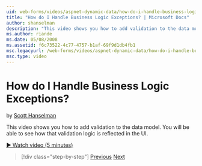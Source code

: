 ```yaml
---
uid: web-forms/videos/aspnet-dynamic-data/how-do-i-handle-business-logic-exceptions
title: "How do I Handle Business Logic Exceptions? | Microsoft Docs"
author: shanselman
description: "This video shows you how to add validation to the data model. You will be able to see how that validation logic is reflected in the UI."
ms.author: riande
ms.date: 05/08/2008
ms.assetid: f6c73522-4c77-4757-b1af-69f9d1db4fb1
msc.legacyurl: /web-forms/videos/aspnet-dynamic-data/how-do-i-handle-business-logic-exceptions
msc.type: video
---
```

How do I Handle Business Logic Exceptions?
====================
by [Scott Hanselman](https://github.com/shanselman)

This video shows you how to add validation to the data model. You will be able to see how that validation logic is reflected in the UI.

[&#9654; Watch video (5 minutes)](https://channel9.msdn.com/Blogs/ASP-NET-Site-Videos/how-do-i-handle-business-logic-exceptions)

> [!div class="step-by-step"]
> [Previous](how-do-i-change-how-my-fields-render.md)
> [Next](how-do-i-make-custom-pages.md)
